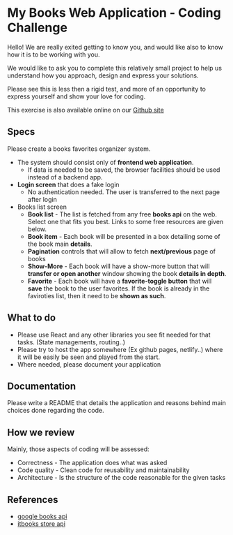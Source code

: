 # My Books Web Application - Coding Challenge

Hello! We are really exited getting to know you, and would like also to know how it is to be working with you. 

We would like to ask you to complete this relatively small project to help us understand how you approach, design and express your solutions.

Please see this is less then a rigid test, and more of an opportunity to express yourself and show your love for coding.

This exercise is also available online on our [Github site](https://github.com/In-a-bit/coding-challenge-mybooks-react/)

## Specs

Please create a books favorites organizer system.

* The system should consist only of **frontend web application**. 
  * If data is needed to be saved, the browser facilities should be used instead of a backend app.
* **Login screen** that does a fake login
  * No authentication needed. The user is transferred to the next page after login
* Books list screen
  * **Book list** - The list is fetched from any free **books api** on the web. Select one that fits you best. Links to some free resources are given below.
  * **Book item** - Each book will be presented in a box detailing some of the book main **details**.
  * **Pagination** controls that will allow to fetch **next/previous** page of books
  * **Show-More** - Each book will have a show-more button that will **transfer or open another** window showing the book **details in depth**.
  * **Favorite** - Each book will have a **favorite-toggle button** that will **save** the book to the user favorites. If the book is already in the faviroties list, then it need to be **shown as such**.

## What to do

* Please use React and any other libraries you see fit needed for that tasks. (State managements, routing..)
* Please try to host the app somewhere (Ex github pages, netlify..) where it will be easily be seen and played from the start.
* Where needed, please document your application

## Documentation

Please write a README that details the application and reasons behind main choices done regarding the code.
 
## How we review

Mainly, those aspects of coding will be assessed:

* Correctness - The application does what was asked
* Code quality - Clean code for reusability and maintainability
* Architecture - Is the structure of the code reasonable for the given tasks

## References

* [google books api](https://developers.google.com/books/docs/v1/using#WorkingVolumes)
* [itbooks store api](https://api.itbook.store/)
